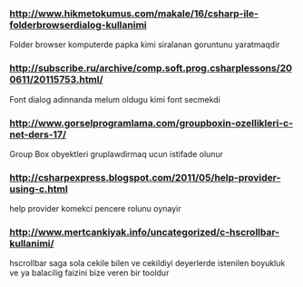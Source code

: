 ### http://www.hikmetokumus.com/makale/16/csharp-ile-folderbrowserdialog-kullanimi
Folder browser komputerde papka kimi siralanan goruntunu yaratmaqdir
### http://subscribe.ru/archive/comp.soft.prog.csharplessons/200611/20115753.html/
Font dialog adinnanda melum oldugu kimi font secmekdi
### http://www.gorselprogramlama.com/groupboxin-ozellikleri-c-net-ders-17/
Group Box obyektleri gruplawdirmaq ucun istifade olunur
### http://csharpexpress.blogspot.com/2011/05/help-provider-using-c.html
help provider komekci pencere rolunu oynayir
### http://www.mertcankiyak.info/uncategorized/c-hscrollbar-kullanimi/
hscrollbar saga sola cekile bilen ve cekildiyi deyerlerde istenilen boyukluk ve ya balacilig faizini bize veren bir tooldur
